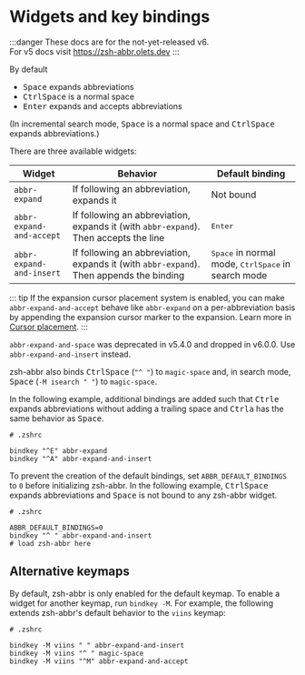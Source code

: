 # Widgets and key bindings

:::danger
These docs are for the not-yet-released v6.  
For v5 docs visit <https://zsh-abbr.olets.dev>
:::

By default

- <kbd>Space</kbd> expands abbreviations
- <kbd>Ctrl</kbd><kbd>Space</kbd> is a normal space
- <kbd>Enter</kbd> expands and accepts abbreviations

(In incremental search mode, <kbd>Space</kbd> is a normal space and <kbd>Ctrl</kbd><kbd>Space</kbd> expands abbreviations.)

There are three available widgets:

Widget | Behavior | Default binding
---|---|---
`abbr-expand` | If following an abbreviation, expands it | Not bound
`abbr-expand-and-accept` | If following an abbreviation, expands it (with `abbr-expand`). Then accepts the line | <kbd>Enter</kbd>
`abbr-expand-and-insert` | If following an abbreviation, expands it (with `abbr-expand`). Then appends the binding | <kbd>Space</kbd> in normal mode, <kbd>Ctrl</kbd><kbd>Space</kbd> in search mode

::: tip
If the expansion cursor placement system is enabled, you can make `abbr-expand-and-accept` behave like `abbr-expand` on a per-abbreviation basis by appending the expansion cursor marker to the expansion. Learn more in [Cursor placement](./cursor-placement.md).
:::

`abbr-expand-and-space` was deprecated in v5.4.0 and dropped in v6.0.0. Use `abbr-expand-and-insert` instead.

zsh-abbr also binds <kbd>Ctrl</kbd><kbd>Space</kbd> (`"^ "`) to `magic-space` and, in search mode, <kbd>Space</kbd> (`-M isearch " "`) to `magic-space`.

In the following example, additional bindings are added such that <kbd>Ctrl</kbd><kbd>e</kbd> expands abbreviations without adding a trailing space and <kbd>Ctrl</kbd><kbd>a</kbd> has the same behavior as <kbd>Space</kbd>.

```shell
# .zshrc

bindkey "^E" abbr-expand
bindkey "^A" abbr-expand-and-insert
```

To prevent the creation of the default bindings, set `ABBR_DEFAULT_BINDINGS` to `0` before initializing zsh-abbr. In the following example, <kbd>Ctrl</kbd><kbd>Space</kbd> expands abbreviations and <kbd>Space</kbd> is not bound to any zsh-abbr widget.

```shell
# .zshrc

ABBR_DEFAULT_BINDINGS=0
bindkey "^ " abbr-expand-and-insert
# load zsh-abbr here
```

## Alternative keymaps

By default, zsh-abbr is only enabled for the default keymap. To enable a widget for another keymap, run `bindkey -M`. For example, the following extends zsh-abbr's default behavior to the `viins` keymap:

```shell
# .zshrc

bindkey -M viins " " abbr-expand-and-insert
bindkey -M viins "^ " magic-space
bindkey -M viins "^M" abbr-expand-and-accept
```
